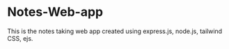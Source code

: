 # Notes-Web-app
This is the notes taking web app created using express.js, node.js, tailwind CSS, ejs.
